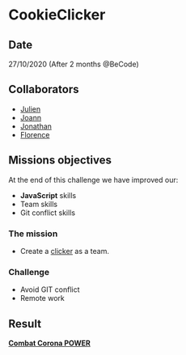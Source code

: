 # CookieClicker

## Date
27/10/2020 (After 2 months @BeCode)

## Collaborators

- [Julien](https://github.com/Gabrielju)
- [Joann](https://github.com/DelahayJoann)
- [Jonathan](https://github.com/deschuyteneerj/)
- [Florence](https://github.com/FlorenceJacobs)

## Missions objectives

At the end of this challenge we have improved our:

- **JavaScript** skills
- Team skills
- Git conflict skills

### The mission

- Create a [clicker](https://en.wikipedia.org/wiki/Cookie_Clicker) as a team.

### Challenge

- Avoid GIT conflict
- Remote work

## Result
[**Combat Corona POWER**](https://florencejacobs.github.io/CookieClicker/)
